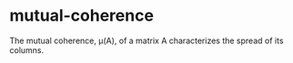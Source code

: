 mutual-coherence
================

The mutual coherence, μ(A), of a matrix A characterizes the spread of its columns.
